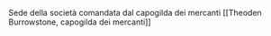 Sede della società comandata dal capogilda dei mercanti [[Theoden Burrowstone, capogilda dei mercanti]]